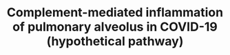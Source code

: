 ---
annotations:
- id: CL:0010003
  parent: animal cell
  type: Cell Type Ontology
  value: epithelial cell of alveolus of lung
- id: PW:0000504
  parent: regulatory pathway
  type: Pathway Ontology
  value: lectin complement pathway
- id: DOID:0080600
  parent: disease by infectious agent
  type: Disease Ontology
  value: COVID-19
- id: CL:0000775
  parent: animal cell
  type: Cell Type Ontology
  value: neutrophil
- id: CL:0000576
  parent: native cell
  type: Cell Type Ontology
  value: monocyte
- id: CL:0000115
  parent: native cell
  type: Cell Type Ontology
  value: endothelial cell
authors:
- Susan
- Eweitz
- Egonw
- NhungP
- Mkutmon
citedin: ''
communities: []
description: Hypothetical pathway for complement-mediated inflammation of the pulmonary
  alveolus in COVID-19. AEC‐II=Type II alveolar epithelial cell, EC=endothelial cells
  and MC=monocytes.
last-edited: 2025-05-31
ndex: null
organisms:
- Homo sapiens
redirect_from:
- /index.php/Pathway:WP5148
- /instance/WP5148
- /instance/WP5148_r139304
revision: r139304
schema-jsonld:
- '@context': https://schema.org/
  '@id': https://wikipathways.github.io/pathways/WP5148.html
  '@type': Dataset
  creator:
    '@type': Organization
    name: WikiPathways
  description: Hypothetical pathway for complement-mediated inflammation of the pulmonary
    alveolus in COVID-19. AEC‐II=Type II alveolar epithelial cell, EC=endothelial
    cells and MC=monocytes.
  keywords:
  - ACE2
  - C3
  - C3AR1
  - C5
  - C5AR1
  - C5b
  - C6
  - C7
  - C8
  - C9
  - COLEC11
  - FCN1
  - MASP2
  license: CC0
  name: Complement-mediated inflammation of pulmonary alveolus in COVID-19 (hypothetical
    pathway)
seo: CreativeWork
title: Complement-mediated inflammation of pulmonary alveolus in COVID-19 (hypothetical
  pathway)
wpid: WP5148
---